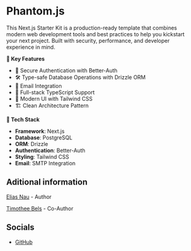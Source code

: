 # Phantom.js

This Next.js Starter Kit is a production-ready template that combines modern web development tools and best practices to help you kickstart your next project. Built with security, performance, and developer experience in mind.

**🚀 Key Features**
- 🔐 Secure Authentication with Better-Auth
- 🛠️ Type-safe Database Operations with Drizzle ORM
- 📧 Email Integration
- 🔄 Full-stack TypeScript Support
- 🎨 Modern UI with Tailwind CSS
- 🏗️ Clean Architecture Pattern

**🔧 Tech Stack**
- **Framework**: Next.js
- **Database**: PostgreSQL
- **ORM**: Drizzle
- **Authentication**: Better-Auth
- **Styling**: Tailwind CSS
- **Email**: SMTP Integration

## Aditional information

[Elias Nau](https://github.com/eliasnau) - Author  
<!-- future - Collaborator -->
[Timothee Bels](https://github.com/belsetbut) - Co-Author

<!-- ### Special thanks to all the contributors below: -->

## Socials

- [GitHub](https://github.com/eliasnau)
